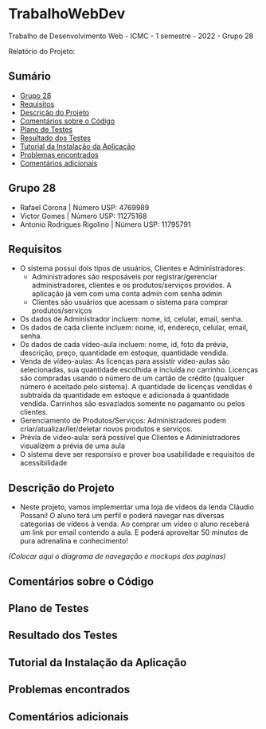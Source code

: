 # TrabalhoWebDev
Trabalho de Desenvolvimento Web - ICMC - 1 semestre - 2022 - Grupo 28



Relatório do Projeto:

## Sumário
* [Grupo 28](#grupo-28)
* [Requisitos](#requisitos)
* [Descrição do Projeto](#descrição-do-projeto)
* [Comentários sobre o Código](#comentários-sobre-o-código)
* [Plano de Testes](#plano-de-testes)
* [Resultado dos Testes](#resultado-dos-testes)
* [Tutorial da Instalação da Aplicação](#tutorial-da-instalação-da-aplicação)
* [Problemas encontrados](#problemas-encontrados)
* [Comentários adicionais](#comentários-adicionais)  

## Grupo 28
 - Rafael Corona  |  Número USP: 4769989
 - Victor Gomes |  Número USP: 11275168
 - Antonio Rodrigues Rigolino | Número USP: 11795791


## Requisitos
- O sistema possui dois tipos de usuários, Clientes e Administradores:  
     - Administradores são resposáveis por registrar/gerenciar administradores, clientes e os produtos/serviços providos. A aplicação já vem com uma conta admin com senha admin  
     - Clientes são usuários que acessam o sistema para comprar produtos/serviços 
- Os dados de Administrador incluem: nome, id, celular, email, senha. 
- Os dados de cada cliente incluem: nome, id, endereço, celular, email, senha.  
- Os dados de cada vídeo-aula incluem: nome, id, foto da prévia, descrição, preço, quantidade em estoque, quantidade vendida.
- Venda de vídeo-aulas: As licenças para assistir video-aulas são selecionadas, sua quantidade escolhida e incluída no carrinho. Licenças são compradas usando o número de um cartão de crédito (qualquer número é aceitado pelo sistema). A quantidade de licenças vendidas é subtraída da quantidade em estoque e adicionada à quantidade vendida. Carrinhos são esvaziados somente no pagamanto ou pelos clientes. 
- Gerenciamento de Produtos/Serviços: Administradores podem criar/atualizar/ler/deletar novos produtos e serviços.
- Prévia de video-aula: será possível que Clientes e Administradores visualizem a prévia de uma aula 
- O sistema deve ser responsivo e prover boa usabilidade e requisitos de acessibilidade

## Descrição do Projeto
- Neste projeto, vamos implementar uma loja de vídeos da lenda Cláudio Possani! O aluno terá um perfil e poderá navegar nas diversas categorias de vídeos à venda.
 Ao comprar um vídeo o aluno receberá um link por email contendo a aula. E poderá aproveitar 50 minutos de pura adrenalina e conhecimento!
 
 *(Colocar aqui o diagrama de navegação e mockups das paginas)*
 
## Comentários sobre o Código
## Plano de Testes   
## Resultado dos Testes  
## Tutorial da Instalação da Aplicação  
## Problemas encontrados  
## Comentários adicionais  
